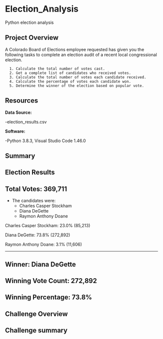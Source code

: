 # Election_Analysis
Python election analysis

## Project Overview

A Colorado Board of Elections employee requested has given you the following tasks to complete an election audit of a recent local congressional election. 


	  1. Calculate the total number of votes cast. 
  	  2. Get a complete list of candidates who received votes. 
	  3. Calculate the total number of votes each candidate received. 
	  4. Calculate the percentage of votes each candidate won. 
	  5. Determine the winner of the election based on popular vote.
    
    
## Resources

**Data Source:**

-election_results.csv

**Software:** 

-Python 3.8.3, Visual Studio Code 1.46.0

## Summary

Election Results
-------------------------
Total Votes: 369,711
-------------------------
* The candidates were:
	- Charles Casper Stockham
	- Diana DeGette
	- Raymon Anthony Doane
	
Charles Casper Stockham: 23.0% (85,213)

Diana DeGette: 73.8% (272,892)

Raymon Anthony Doane: 3.1% (11,606)

-------------------------
## Winner: Diana DeGette
## Winning Vote Count: 272,892
## Winning Percentage: 73.8%

## Challenge Overview

  
## Challenge summary


